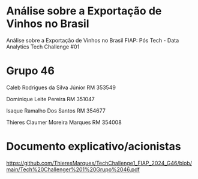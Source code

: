 # Análise sobre a Exportação de Vinhos no Brasil


Análise sobre a Exportação de Vinhos no Brasil FIAP: Pós Tech - Data Analytics Tech Challenge #01

# Grupo 46
Caleb Rodrigues da Silva Júnior RM 353549

Dominique Leite Pereira  RM 351047

Isaque Ramalho Dos Santos RM 354677

Thieres Claumer Moreira Marques  RM 354008 

# Documento explicativo/acionistas
https://github.com/ThieresMarques/TechChallenge1_FIAP_2024_G46/blob/main/Tech%20Challenger%201%20Grupo%2046.pdf
